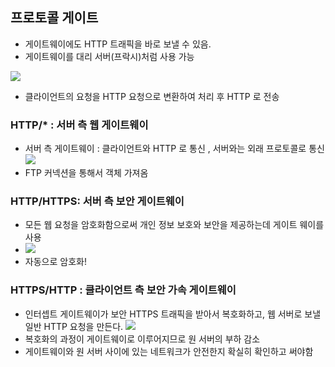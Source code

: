 ## 프로토콜 게이트
- 게이트웨이에도 HTTP 트래픽을 바로 보낼 수 있음.
- 게이트웨이를 대리 서버(프락시)처럼 사용 가능

![](https://velog.velcdn.com/images/yoose1002/post/229ae450-ecf1-45fd-b864-adadc38c66ff/image.png)

- 클라이언트의 요청을 HTTP 요청으로 변환하여 처리 후 HTTP 로 전송

### HTTP/* : 서버 측 웹 게이트웨이
 - 서버 측 게이트웨이 : 클라이언트와 HTTP 로 통신 , 서버와는 외래 프로토콜로 통신
 ![](https://velog.velcdn.com/images/yoose1002/post/229ae450-ecf1-45fd-b864-adadc38c66ff/image.png)
 - FTP 커넥션을 통해서 객체 가져옴

 ### HTTP/HTTPS: 서버 측 보안 게이트웨이
 - 모든 웹 요청을 암호화함으로써 개인 정보 보호와 보안을 제공하는데 게이트 웨이를 사용
 - ![](https://velog.velcdn.com/images/yoose1002/post/e4301ab8-5d80-4cec-90b3-a281ec5f31af/image.png)
 - 자동으로 암호화!

 ### HTTPS/HTTP : 클라이언트 측 보안 가속 게이트웨이
 - 인터셉트 게이트웨이가 보안 HTTPS 트래픽을 받아서 복호화하고, 웹 서버로 보낼 일반 HTTP 요청을 만든다.
 ![](https://velog.velcdn.com/images/yoose1002/post/553f78cd-c050-422e-896d-71bd2e9d55cf/image.png)
-  복호화의 과정이 게이트웨이로 이루어지므로 원 서버의 부하 감소
- 게이트웨이와 원 서버 사이에 있는 네트워크가 안전한지 확실히 확인하고 써야함


